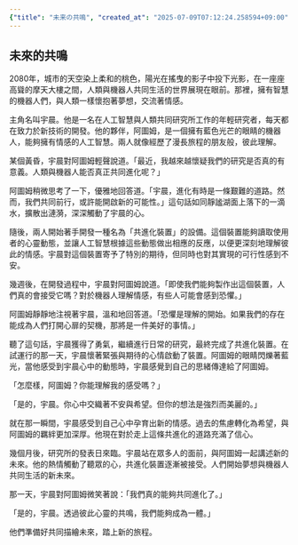 ```yaml
---
{"title": "未来の共鳴", "created_at": "2025-07-09T07:12:24.258594+09:00", "pattern_id": 6, "pattern_name": "共同変身型", "year": 2080}
---
```


## 未來的共鳴

2080年，城市的天空染上柔和的桃色，陽光在搖曳的影子中投下光影，在一座座高聳的摩天大樓之間，人類與機器人共同生活的世界展現在眼前。那裡，擁有智慧的機器人們，與人類一樣懷抱著夢想，交流著情感。

主角名叫宇晨。他是一名在人工智慧與人類共同研究所工作的年輕研究者，每天都在致力於新技術的開發。他的夥伴，阿圖姆，是一個擁有藍色光芒的眼睛的機器人，能夠擁有情感的人工智慧。兩人就像經歷了漫長旅程的朋友般，彼此理解。

某個黃昏，宇晨對阿圖姆輕聲說道。「最近，我越來越懷疑我們的研究是否真的有意義。人類與機器人能否真正共同進化呢？」

阿圖姆稍微思考了一下，優雅地回答道。「宇晨，進化有時是一條艱難的道路。然而，我們共同前行，或許能開啟新的可能性。」這句話如同靜謐湖面上落下的一滴水，擴散出漣漪，深深觸動了宇晨的心。

隨後，兩人開始著手開發一種名為「共進化裝置」的設備。這個裝置能夠讀取使用者的心靈動態，並讓人工智慧根據這些動態做出相應的反應，以便更深刻地理解彼此的情感。宇晨對這個裝置寄予了特別的期待，但同時也對其實現的可行性感到不安。

幾週後，在開發過程中，宇晨對阿圖姆說道。「即使我們能夠製作出這個裝置，人們真的會接受它嗎？對於機器人理解情感，有些人可能會感到恐懼。」

阿圖姆靜靜地注視著宇晨，溫和地回答道。「恐懼是理解的開始。如果我們的存在能成為人們打開心扉的契機，那將是一件美好的事情。」

聽了這句話，宇晨獲得了勇氣，繼續進行日常的研究，最終完成了共進化裝置。在試運行的那一天，宇晨懷著緊張與期待的心情啟動了裝置。阿圖姆的眼睛閃爍著藍光，當他感受到宇晨心中的動態時，宇晨感覺到自己的思緒傳達給了阿圖姆。

「怎麼樣，阿圖姆？你能理解我的感受嗎？」

「是的，宇晨。你心中交織著不安與希望。但你的想法是強烈而美麗的。」

就在那一瞬間，宇晨感受到自己心中孕育出新的情感。過去的焦慮轉化為希望，與阿圖姆的羈絆更加深厚。他現在對於走上這條共進化的道路充滿了信心。

幾個月後，研究所的發表日來臨。宇晨站在眾多人的面前，與阿圖姆一起講述新的未來。他的熱情觸動了聽眾的心，共進化裝置逐漸被接受。人們開始夢想與機器人共同生活的新未來。

那一天，宇晨對阿圖姆微笑著說：「我們真的能夠共同進化了。」

「是的，宇晨。透過彼此心靈的共鳴，我們能夠成為一體。」

他們準備好共同描繪未來，踏上新的旅程。
